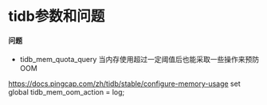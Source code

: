 # tidb参数和问题

#### 问题
* tidb_mem_quota_query
  当内存使用超过一定阈值后也能采取一些操作来预防 OOM

https://docs.pingcap.com/zh/tidb/stable/configure-memory-usage
set global tidb_mem_oom_action = log;
